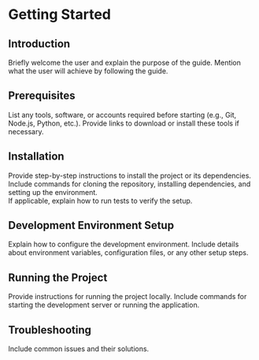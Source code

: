 # Getting Started

## Introduction

Briefly welcome the user and explain the purpose of the guide.
Mention what the user will achieve by following the guide.

## Prerequisites

List any tools, software, or accounts required before starting (e.g., Git, Node.js, Python, etc.).
Provide links to download or install these tools if necessary.

## Installation

Provide step-by-step instructions to install the project or its dependencies.
Include commands for cloning the repository, installing dependencies, and setting up the environment.  
If applicable, explain how to run tests to verify the setup.

## Development Environment Setup

Explain how to configure the development environment.
Include details about environment variables, configuration files, or any other setup steps.

## Running the Project

Provide instructions for running the project locally.
Include commands for starting the development server or running the application.

## Troubleshooting
Include common issues and their solutions.